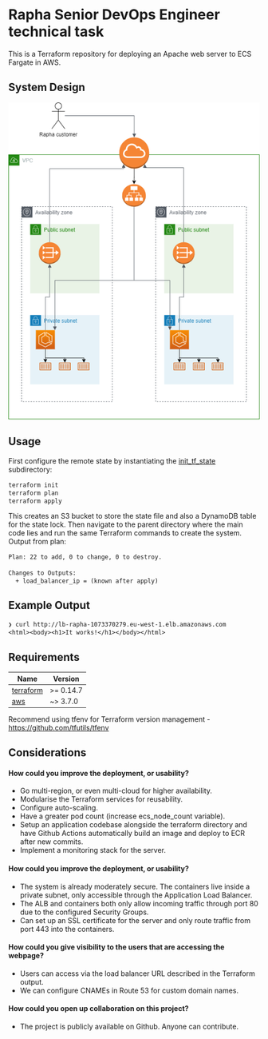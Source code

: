 # Rapha Senior DevOps Engineer technical task

This is a Terraform repository for deploying an Apache web server to ECS Fargate in AWS.

## System Design
![Alt text](system-design-rapha.png)

## Usage

First configure the remote state by instantiating the [init_tf_state](https://github.com/harry-reid94/rapha-technical-task/tree/master/terraform/init_tf_state) subdirectory:

```
terraform init
terraform plan
terraform apply
```
This creates an S3 bucket to store the state file and also a DynamoDB table for the state lock.
Then navigate to the parent directory where the main code lies and run the same Terraform commands to create the system. Output from plan:

```
Plan: 22 to add, 0 to change, 0 to destroy.

Changes to Outputs:
  + load_balancer_ip = (known after apply)
```

## Example Output

```plain
❯ curl http://lb-rapha-1073370279.eu-west-1.elb.amazonaws.com
<html><body><h1>It works!</h1></body></html>
```

## Requirements

| Name | Version |
|------|---------|
| <a name="requirement_terraform"></a> [terraform](#requirement\_terraform) | >= 0.14.7 |
| <a name="requirement_aws"></a> [aws](#requirement\_aws) | ~> 3.7.0 |

Recommend using tfenv for Terraform version management - https://github.com/tfutils/tfenv

## Considerations
#### How could you improve the deployment, or usability?
- Go multi-region, or even multi-cloud for higher availability.
- Modularise the Terraform services for reusability.
- Configure auto-scaling.
- Have a greater pod count (increase ecs_node_count variable).
- Setup an application codebase alongside the terraform directory and have Github Actions automatically build an image and deploy to ECR after new commits.
- Implement a monitoring stack for the server.

#### How could you improve the deployment, or usability?
- The system is already moderately secure. The containers live inside a private subnet, only accessible through the Application Load Balancer.
- The ALB and containers both only allow incoming traffic through port 80 due to the configured Security Groups.
- Can set up an SSL certificate for the server and only route traffic from port 443 into the containers.

#### How could you give visibility to the users that are accessing the webpage?
- Users can access via the load balancer URL described in the Terraform output. 
- We can configure CNAMEs in Route 53 for custom domain names.

#### How could you open up collaboration on this project?
- The project is publicly available on Github. Anyone can contribute.
